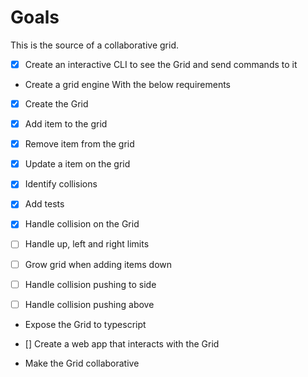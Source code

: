 # Goals

This is the source of a collaborative grid.

- [x] Create an interactive CLI to see the Grid and send commands to it

- Create a grid engine With the below requirements
- [x] Create the Grid
- [x] Add item to the grid
- [x] Remove item from the grid
- [x] Update a item on the grid
- [x] Identify collisions
- [x] Add tests
- [x] Handle collision on the Grid
- [ ] Handle up, left and right limits
- [ ] Grow grid when adding items down

- [ ] Handle collision pushing to side
- [ ] Handle collision pushing above

- Expose the Grid to typescript
- [] Create a web app that interacts with the Grid

- Make the Grid collaborative